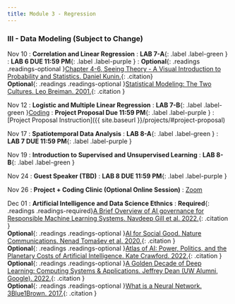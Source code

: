 ```yaml
---
title: Module 3 - Regression
---
```

<h3 style="text-align: left; font-weight: bold;">III - Data Modeling (Subject to Change)</h3> 

Nov 10
: **Correlation and Linear Regression**
: **LAB 7-A**{: .label .label-green }
: **LAB 6 DUE 11:59 PM**{: .label .label-purple }
: <!-- Readings --> **Optional**{: .readings .readings-optional }[Chapter 4-6, Seeing Theory - A Visual Introduction to Probability and Statistics. Daniel Kunin.](https://seeing-theory.brown.edu){: .citation} <br>
**Optional**{: .readings .readings-optional }[Statistical Modeling: The Two Cultures. Leo Breiman. 2001.](https://projecteuclid.org/journals/statistical-science/volume-16/issue-3/Statistical-Modeling--The-Two-Cultures-with-comments-and-a/10.1214/ss/1009213726.full){: .citation }

Nov 12
: **Logistic and Multiple Linear Regression**
: **LAB 7-B**{: .label .label-green }[Coding](#)
: **Project Proposal Due 11:59 PM**{: .label .label-purple }
    : [Project Proposal Instruction]({{ site.baseurl }}/projects/#project-proposal)

Nov 17
: **Spatiotemporal Data Analysis**
: **LAB 8-A**{: .label .label-green }
: **LAB 7 DUE 11:59 PM**{: .label .label-purple }

Nov 19
: **Introduction to Supervised and Unsupervised Learning**
: **LAB 8-B**{: .label .label-green }

Nov 24
: **Guest Speaker (TBD)**
: **LAB 8 DUE 11:59 PM**{: .label .label-purple }

Nov 26
: **Project + Coding Clinic (Optional Online Session)**
  : [Zoom]()

Dec 01
: **Artificial Intelligence and Data Science Ethnics**
: <!-- Readings --> **Required**{: .readings .readings-required}[A Brief Overview of AI governance for Responsible Machine Learning Systems. Navdeep Gill et al. 2022.](https://arxiv.org/abs/2211.13130){: .citation } <br>
**Optional**{: .readings .readings-optional }[AI for Social Good. Nature Communications. Nenad Tomašev et al. 2020.](https://doi.org/10.1038/s41467-020-15871-z){: .citation }<br>
**Optional**{: .readings .readings-optional }[Atlas of AI: Power, Politics, and the Planetary Costs of Artificial Intelligence. Kate Crawford. 2022.](https://yalebooks.yale.edu/book/9780300264630/atlas-of-ai/){: .citation } <br>
**Optional**{: .readings .readings-optional }[A Golden Decade of Deep Learning: Computing Systems & Applications. Jeffrey Dean (UW Alumni, Google). 2022.](https://direct.mit.edu/daed/article/151/2/58/110623/A-Golden-Decade-of-Deep-Learning-Computing-Systems){: .citation }<br>
**Optional**{: .readings .readings-optional }[What is a Neural Network. 3Blue1Brown. 2017.](https://www.youtube.com/watch?v=aircAruvnKk&list=PLZHQObOWTQDNU6R1_67000Dx_ZCJB-3pi){: .citation }